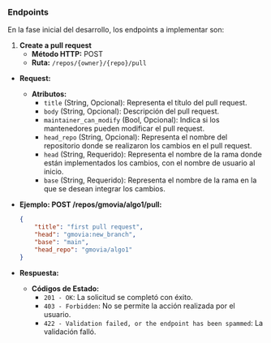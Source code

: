 ### Endpoints

En la fase inicial del desarrollo, los endpoints a implementar son:

1. **Create a pull request**
   - **Método HTTP:** POST
   - **Ruta:** `/repos/{owner}/{repo}/pull`

- **Request:**
  - **Atributos:**
    - `title` (String, Opcional): Representa el título del pull request.
    - `body` (String, Opcional): Descripción del pull request.
    - `maintainer_can_modify` (Bool, Opcional): Indica si los mantenedores pueden modificar el pull request.
    - `head_repo` (String, Opcional): Representa el nombre del repositorio donde se realizaron los cambios en el pull request.
    - `head` (String, Requerido): Representa el nombre de la rama donde están implementados los cambios, con el nombre de usuario al inicio.
    - `base` (String, Requerido): Representa el nombre de la rama en la que se desean integrar los cambios.



- **Ejemplo: POST /repos/gmovia/algo1/pull:**
  ```json
  {
      "title": "first pull request",
      "head": "gmovia:new_branch",
      "base": "main",
      "head_repo": "gmovia/algo1"
  }
  ```

- **Respuesta:**
  - **Códigos de Estado:**
    - `201 - OK`: La solicitud se completó con éxito.
    - `403 - Forbidden`: No se permite la acción realizada por el usuario.
    - `422 - Validation failed, or the endpoint has been spammed`: La validación falló.

